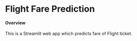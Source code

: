 # Flight Fare Prediction

#### Overview 

This is a Streamlit web app which predicts fare of Flight ticket.
